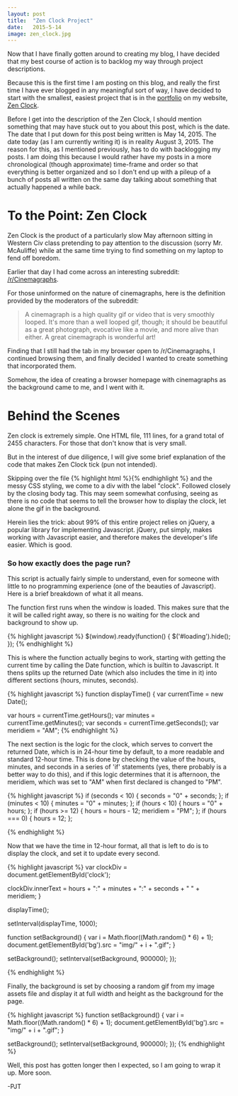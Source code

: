 ```yaml
---
layout: post
title:  "Zen Clock Project"
date:   2015-5-14
image: zen_clock.jpg
---
```


<p class="intro"><span class="dropcap">N</span>ow that I have finally gotten around to creating my blog, I have decided that my best course of action is to backlog my way through project descriptions.</p>

Because this is the first time I am posting on this blog, and really the first time I have ever blogged in any meaningful sort of way, I have decided to start with the smallest, easiest project that is in the [portfolio]("http://iampjt.com/#portfolio") on my website, [Zen Clock]("http://iampjt.com/projects/clock").

Before I get into the description of the Zen Clock, I should mention something that may have stuck out to you about this post, which is the date. The date that I put down for this post being written is May 14, 2015. The date today (as I am currently writing it) is in reality August 3, 2015. The reason for this, as I mentioned previously, has to do with backlogging my posts. I am doing this because I would rather have my posts in a more chronological (though approximate) time-frame and order so that everything is better organized and so I don't end up with a pileup of a bunch of posts all written on the same day talking about something that actually happened a while back.

# To the Point: Zen Clock
Zen Clock is the product of a particularly slow May afternoon sitting in Western Civ class pretending to pay attention to the discussion (sorry Mr. McAuliffe) while at the same time trying to find something on my laptop to fend off boredom.

Earlier that day I had come across an interesting subreddit: [/r/Cinemagraphs]("http://reddit.com/r/Cinemagraphs").

For those uninformed on the nature of cinemagraphs, here is the definition provided by the moderators of the subreddit:

<blockquote>
A cinemagraph is a high quality gif or video that is very smoothly looped. It's more than a well looped gif, though; it should be beautiful as a great photograph, evocative like a movie, and more alive than either. A great cinemagraph is wonderful art!
</blockquote>

Finding that I still had the tab in my browser open to /r/Cinemagraphs, I continued browsing them, and finally decided I wanted to create something that incorporated them.

Somehow, the idea of creating a browser homepage with cinemagraphs as the background came to me, and I went with it.

# Behind the Scenes
Zen clock is extremely simple. One HTML file, 111 lines, for a grand total of 2455 characters. For those that don't know that is very small.

But in the interest of due diligence, I will give some brief explanation of the code that makes Zen Clock tick (pun not intended).

Skipping over the file {% highlight html %}<head>{% endhighlight %} and the messy CSS styling, we come to a div with the label "clock". Followed closely by the closing body tag. This may seem somewhat confusing, seeing as there is no code that seems to tell the browser how to display the clock, let alone the gif in the background.

Herein lies the trick: about 99% of this entire project relies on jQuery, a popular library for implementing Javascript. jQuery, put simply, makes working with Javascript easier, and therefore makes the developer's life easier. Which is good.

### So how exactly does the page run?

This script is actually fairly simple to understand, even for someone with little to no programming experience (one of the beauties of Javascript). Here is a brief breakdown of what it all means.

The function first runs when the window is loaded. This makes sure that the it will be called right away, so there is no waiting for the clock and background to show up.

{% highlight javascript %}
$(window).ready(function() {
  $('#loading').hide();
});
{% endhighlight %}

This is where the function actually begins to work, starting with getting the current time by calling the Date function, which is builtin to Javascript. It thens splits up the returned Date (which also includes the time in it) into different sections (hours, minutes, seconds).

{% highlight javascript %}
function displayTime() {
  var currentTime = new Date();

  var hours = currentTime.getHours();
  var minutes = currentTime.getMinutes();
  var seconds = currentTime.getSeconds();
  var meridiem = "AM";
{% endhighlight %}

The next section is the logic for the clock, which serves to convert the returned Date, which is in 24-hour time by default, to a more readable and standard 12-hour time. This is done by checking the value of the hours, minutes, and seconds in a series of 'if' statements (yes, there probably is a better way to do this), and if this logic determines that it is afternoon, the meridiem, which was set to "AM" when first declared is changed to "PM".

{% highlight javascript %}
if (seconds < 10) {
  seconds = "0" + seconds;
};
if (minutes < 10) {
  minutes = "0" + minutes;
};
if (hours < 10) {
  hours = "0" + hours;
};
if (hours >= 12) {
  hours = hours - 12;
  meridiem = "PM";
};
if (hours === 0) {
  hours = 12;
};

{% endhighlight %}


Now that we have the time in 12-hour format, all that is left to do is to display the clock, and set it to update every second.

{% highlight javascript %}
var clockDiv = document.getElementById('clock');

clockDiv.innerText = hours + ":" + minutes + ":" + seconds + " " + meridiem;
}

displayTime();

setInterval(displayTime, 1000);

function setBackground() {
var i = Math.floor((Math.random() * 6) + 1);
document.getElementById('bg').src = "img/" + i + ".gif";
}

setBackground();
setInterval(setBackground, 900000);
});

{% endhighlight %}

Finally, the background is set by choosing a random gif from my image assets file and display it at full width and height as the background for the page.

{% highlight javascript %}
function setBackground() {
  var i = Math.floor((Math.random() * 6) + 1);
  document.getElementById('bg').src = "img/" + i + ".gif";
}

setBackground();
setInterval(setBackground, 900000);
});
{% endhighlight %}


<span class="dropcap">W</span>ell, this post has gotten longer then I expected, so I am going to wrap it up. More soon.

-PJT
